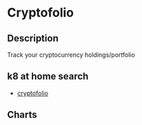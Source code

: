 # Cryptofolio

## Description

Track your cryptocurrency holdings/portfolio

## k8 at home search

- [cryptofolio](https://nanne.dev/k8s-at-home-search/#/cryptofolio)

## Charts


